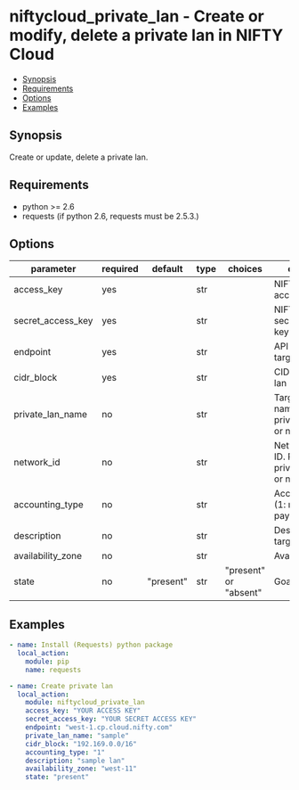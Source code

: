 # niftycloud_private_lan - Create or modify, delete a private lan in NIFTY Cloud

* [Synopsis](#synopsis)
* [Requirements](#requirements)
* [Options](#options)
* [Examples](#examples)

## Synopsis

Create or update, delete a private lan.

## Requirements

* python >= 2.6
* requests (if python 2.6, requests must be 2.5.3.)

## Options

| parameter            | required | default    | type | choices               | comments                                              |
|----------------------|----------|------------|------|-----------------------|-------------------------------------------------------|
| access_key           | yes      |            | str  |                       | NIFTY Cloud API access key                            |
| secret_access_key    | yes      |            | str  |                       | NIFTY Cloud API secret access key                     |
| endpoint             | yes      |            | str  |                       | API endpoint of target region                         |
| cidr_block           | yes      |            | str  |                       | CIDR of private lan                                   |
| private_lan_name     | no       |            | str  |                       | Target private lan name. Required private_lan_name or network_id. |
| network_id           | no       |            | str  |                       | Network unique ID. Required private_lan_name or network_id.       |
| accounting_type      | no       |            | str  |                       | Accounting type. (1: monthly, 2: pay per use)         |
| description          | no       |            | str  |                       | Description of target private lan                     |
| availability_zone    | no       |            | str  |                       | Availability zone                                     |
| state                | no       | "present"  | str  | "present" or "absent" | Goal status                                           |

## Examples

```yaml
- name: Install (Requests) python package
  local_action:
    module: pip
    name: requests

- name: Create private lan
  local_action:
    module: niftycloud_private_lan
    access_key: "YOUR ACCESS KEY"
    secret_access_key: "YOUR SECRET ACCESS KEY"
    endpoint: "west-1.cp.cloud.nifty.com"
    private_lan_name: "sample"
    cidr_block: "192.169.0.0/16"
    accounting_type: "1"
    description: "sample lan"
    availability_zone: "west-11"
    state: "present"
```
